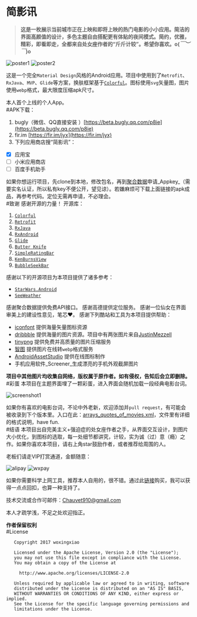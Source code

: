# 简影讯
>**这是一枚展示当前城市正在上映和即将上映的热门电影的小小应用。简洁的界面高颜值的设计，多色主题自由搭配更有体贴的夜间模式。简约，优雅，精彩，即看即走，全都来自处女座作者的“斤斤计较”。希望你喜欢。o(*￣︶￣*)o**    

![poster1](https://github.com/woxingxiao/GracefulMovies/blob/master/images/poster1.jpg)
![poster2](https://github.com/woxingxiao/GracefulMovies/blob/master/images/poster2.jpg)  

这是一个完全`Material Design`风格的Android应用。项目中使用到了`Retrofit`、`RxJava`、`MVP`、`Glide`等方案，换肤框架基于[`Colorful`](https://github.com/garretyoder/Colorful)。图标使用`svg`矢量图，图片使用`webp`格式，最大限度压缩apk尺寸。  

本人首个上线的个人App。  
#APK下载：
1. bugly（微信、QQ直接安装 ）[https://beta.bugly.qq.com/p8ie](https://beta.bugly.qq.com/p8ie)
2. fir.im [https://fir.im/jyx](https://fir.im/jyx)
3. 下列应用商店搜“简影讯”：
  - [x] 应用宝
  - [ ] 小米应用商店
  - [ ] 百度手机助手

如果你想运行项目，先clone到本地，修改包名，再到[聚合数据](https://www.juhe.cn/)申请_Appkey_（需要实名认证，所以私有key不便公开，望见谅）。若嫌麻烦可下载上面链接的apk成品，再参考代码。定位无需再申请，不必理会。  
#致谢
感谢开源的力量！
开源库：  
1. [`Colorful`](https://github.com/garretyoder/Colorful)  
1. [`Retrofit`](https://github.com/square/retrofit)  
2. [`RxJava`](https://github.com/ReactiveX/RxJava)  
3. [`RxAndroid`](https://github.com/ReactiveX/RxAndroid)  
4. [`Glide`](https://github.com/bumptech/glide)  
5. [`Butter Knife`](https://github.com/JakeWharton/butterknife)  
6. [`SimpleRatingBar`](https://github.com/FlyingPumba/SimpleRatingBar)  
7. [`KenBurnsView`](https://github.com/flavioarfaria/KenBurnsView)  
8. [`BubbleSeekBar`](https://github.com/woxingxiao/BubbleSeekBar)  

感谢以下的开源项目为本项目提供了诸多参考：
- [`StarWars.Android`](https://github.com/Yalantis/StarWars.Android)
- [`SeeWeather`](https://github.com/xcc3641/SeeWeather)

感谢聚合数据提供免费API接口。
感谢高德提供定位服务。
感谢一位仙女在界面审美上的建设性意见，笔芯❤。
感谢下列酷站和工具为本项目提供帮助：
- [iconfont](http://iconfont.cn) 提供海量矢量图标资源
- [dribbble](https://dribbble.com) 提供海量的图片资源。项目中有两张图片来自[JustinMezzell](https://dribbble.com/JustinMezzell)
- [tinypng](https://tinypng.com) 提供免费并高质量的图片压缩服务
- [智图](http://zhitu.isux.us) 提供图片在线转`webp`格式服务
- [AndroidAssetStudio](https://romannurik.github.io/AndroidAssetStudio) 提供在线图标制作
- 手机应用软件_Screener_生成漂亮的手机外观截屏图片

**项目中其他图片均收集自网络，版权属于原作者。如有侵权，告知后会立即删除。**
#彩蛋
本项目在主题界面埋了一颗彩蛋，进入界面会随机加载一段经典电影台词。  

![screenshot1](https://github.com/woxingxiao/GracefulMovies/blob/master/images/screenshot1.jpg)  

如果你有喜欢的电影台词，不论中外老新，欢迎添加并`pull request`，有可能会被收录到下个版本里。入口在此：[arrays_quotes_of_movies.xml](https://github.com/woxingxiao/GracefulMovies/blob/master/app/src/main/res/values/arrays_quotes_of_movies.xml)，文件里有详细的格式说明，have fun.  
#结语
本项目出自完美主义+强迫症的处女座作者之手，从界面交互设计，到图片大小优化，到图标的选取，每一处细节都讲究，计较，实为诚（过）意（瘾）之作。如果你喜欢本项目，请右上角star鼓励作者，或者推荐给周围的人。  

老板们请走VIP打赏通道，金额随意：

![alipay](https://github.com/woxingxiao/GracefulMovies/blob/master/images/alipay.jpg) ![wxpay](https://github.com/woxingxiao/GracefulMovies/blob/master/images/wxpay.jpg)

如果你需要科学上网工具，推荐本人自用的，很不错。通过此[链接](https://portal.shadowsocks.com.hk/aff.php?aff=8881)购买，我可以获得一点点回扣，也算一种支持了。  

技术交流或合作可邮件：Chauvet910@gmail.com  

本人才疏学浅，不足之处欢迎指正。  

**作者保留权利**  
#License
```
   Copyright 2017 woxingxiao

   Licensed under the Apache License, Version 2.0 (the "License");
   you may not use this file except in compliance with the License.
   You may obtain a copy of the License at

     http://www.apache.org/licenses/LICENSE-2.0

   Unless required by applicable law or agreed to in writing, software
   distributed under the License is distributed on an "AS IS" BASIS,
   WITHOUT WARRANTIES OR CONDITIONS OF ANY KIND, either express or implied.
   See the License for the specific language governing permissions and
   limitations under the License.
```

